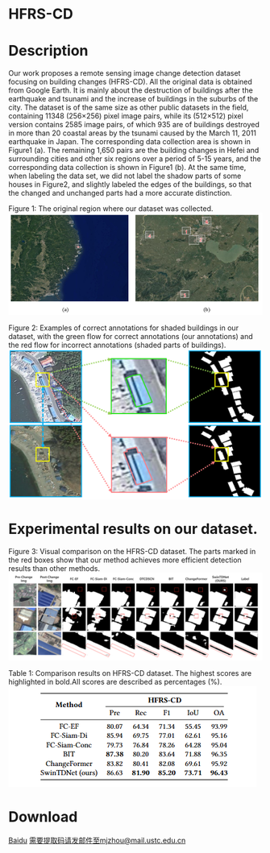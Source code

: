 # HFRS-CD
# Description
  Our work proposes a remote sensing image change detection dataset focusing on building changes (HFRS-CD). All the original data is obtained from Google Earth. It is mainly about the destruction of buildings after the earthquake and tsunami and the increase of buildings in the suburbs of the city.
  The dataset is of the same size as other public datasets in the field, containing 11348 (256×256) pixel image pairs, while its (512×512) pixel version contains 2585 image pairs, of which 935 are of buildings destroyed in more than 20 coastal areas by the tsunami caused by the March 11, 2011 earthquake in Japan. The corresponding data collection area is shown in Figure1 (a). The remaining 1,650 pairs are the building changes in Hefei and surrounding cities and other six regions over a period of 5-15 years, and the corresponding data collection is shown in Figure1 (b). At the same time, when labeling the data set, we did not label the shadow parts of some houses in Figure2, and slightly labeled the edges of the buildings, so that the changed and unchanged parts had a more accurate distinction.

Figure 1: The original region where our dataset was collected.
![image](images/Data_collection_area.png)

Figure 2: Examples of correct annotations for shaded buildings in our dataset, with the green flow for correct annotations (our annotations) and the red flow for incorrect annotations (shaded parts of buildings).
![image](images/change_1.png)


# Experimental results on our dataset.
Figure 3: Visual comparison on the HFRS-CD dataset. The parts marked in the red boxes show that our method achieves more efficient detection results than other methods.
![image](images/HFRS.png)

Table 1: Comparison results on HFRS-CD dataset. The highest scores are highlighted in bold.All scores are described as percentages (%).
![image](images/image.png)

# Download

[Baidu](https://pan.baidu.com/s/1A0PRx--25aI8ulT1hX4njQ)   需要提取码请发邮件至mjzhou@mail.ustc.edu.cn


